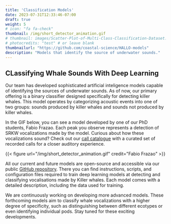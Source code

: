 ```yaml
---
title: 'Classification Models'
date: 2023-07-31T12:33:46-07:00
draft: true
weight: 5
# icon: "fa fa-check"
thumbnail: /img/short_detector_animation.gif
# thumbnail: images/Scatter-Plot-of-Multi-Class-Classification-Dataset.webp
# photocredits: "test" # or leave blank
thumbnailurl: "https://github.com/coastal-science/HALLO-models"
description: "Models that identify the source of underwater sounds."
---
```


## CLassifying Whale Sounds With Deep Learning

Our team has developed sophisticated artificial inteligence models capable of identifying the sources of underwater sounds. As of now, our primary offering is a binary classifier designed specifically for detecting killer whales. This model operates by categorizing acoustic events into one of two groups: sounds produced by killer whales and sounds not produced by killer whales.

In the GIF below, you can see a model developed by one of our PhD students, Fabio Frazao. Each peak you observe represents a detection of SRKW vocalizations made by the model. Curious about how these vocalizations sound? Check out our [call catalogue](/applications/call-catalogue) with a curated set of recorded calls for a closer auditory experience.

{{< figure url="/img/short_detector_animation.gif" credit="Fabio Frazao" >}}

All our current and future models are open-source and accessible via our public [GitHub repository](https://github.com/coastal-science/HALLO-models). There you can find instructions, scripts, and configuration files required to train deep learning models at detecting and classifying vocalisations made by Killer whales. Each model comes with a detailed description, including the data used for training.

We are continuously working on developing more advanced models. These forthcoming models aim to classify whale vocalizations with a higher degree of specificity, such as distinguishing between different ecotypes or even identifying individual pods. Stay tuned for these exciting developments.

